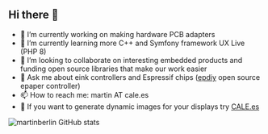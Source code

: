 ## Hi there 👋

- 🔭 I’m currently working on making hardware PCB adapters
- 🌱 I’m currently learning more C++ and Symfony framework UX Live (PHP 8)
- 👯 I’m looking to collaborate on interesting embedded products and funding open source libraries that make our work easier
- 💬 Ask me about eink controllers and Espressif chips ([epdiy](https://github.com/vroland/epdiy) open source epaper controller)
- 📫 How to reach me: martin AT cale.es
- 💭 If you want to generate dynamic images for your displays try [CALE.es](https://cale.es)

![martinberlin GitHub stats](https://github-readme-stats.vercel.app/api?username=martinberlin)

